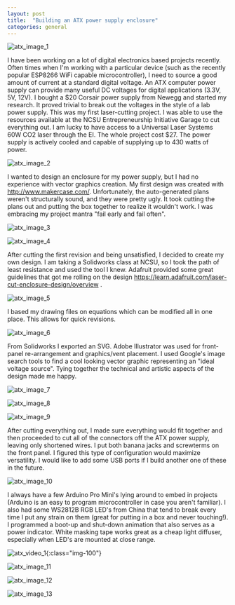 ```yaml
---
layout: post
title:  "Building an ATX power supply enclosure"
categories: general
---
```

![atx_image_1](/assets/atx_power_supply/image_1.jpg)

I have been working on a lot of digital electronics based projects recently. Often times when I'm working with a particular device (such as the recently popular ESP8266 WiFi capable microcontroller), I need to source a good amount of current at a standard digital voltage. An ATX computer power supply can provide many useful DC voltages for digital applications (3.3V, 5V, 12V). I bought a $20 Corsair power supply from Newegg and started my research. It proved trivial to break out the voltages in the style of a lab power supply. This was my first laser-cutting project. I was able to use the resources available at the NCSU Entrepreneurship Initiative Garage to cut everything out. I am lucky to have access to a Universal Laser Systems 60W CO2 laser through the EI. The whole project cost $27. The power supply is actively cooled and capable of supplying up to 430 watts of power.

![atx_image_2](/assets/atx_power_supply/image_2.jpg)

I wanted to design an enclosure for my power supply, but I had no experience with vector graphics creation. My first design was created with http://www.makercase.com/. Unfortunately, the auto-generated plans weren't structurally sound, and they were pretty ugly. It took cutting the plans out and putting the box together to realize it wouldn't work. I was embracing my project mantra "fail early and fail often".

![atx_image_3](/assets/atx_power_supply/image_3.png)

![atx_image_4](/assets/atx_power_supply/image_4.jpg)

After cutting the first revision and being unsatisfied, I decided to create my own design. I am taking a Solidworks class at NCSU, so I took the path of least resistance and used the tool I knew. Adafruit provided some great guidelines that got me rolling on the design https://learn.adafruit.com/laser-cut-enclosure-design/overview .

![atx_image_5](/assets/atx_power_supply/image_5.png)

I based my drawing files on equations which can be modified all in one place. This allows for quick revisions.

![atx_image_6](/assets/atx_power_supply/image_6.png)

From Solidworks I exported an SVG. Adobe Illustrator was used for front-panel re-arrangement and graphics/vent placement. I used Google's image search tools to find a cool looking vector graphic representing an "ideal voltage source". Tying together the technical and artistic aspects of the design made me happy.

![atx_image_7](/assets/atx_power_supply/image_7.png)

![atx_image_8](/assets/atx_power_supply/image_8.png)

![atx_image_9](/assets/atx_power_supply/image_9.jpg)

After cutting everything out, I made sure everything would fit together and then proceeded to cut all of the connectors off the ATX power supply, leaving only shortened wires. I put both banana jacks and screwterms on the front panel. I figured this type of configuration would maximize versatility. I would like to add some USB ports if I build another one of these in the future.

![atx_image_10](/assets/atx_power_supply/image_10.jpg)

I always have a few Arduino Pro Mini's lying around to embed in projects (Arduino is an easy to program microcontroller in case you aren't familiar). I also had some WS2812B RGB LED's from China that tend to break every time I put any strain on them (great for putting in a box and never touching!). I programmed a boot-up and shut-down animation that also serves as a power indicator. White masking tape works great as a cheap light diffuser, especially when LED's are mounted at close range.

![atx_video_1](/assets/atx_power_supply/video_1.gif){:class="img-100"}

![atx_image_11](/assets/atx_power_supply/image_11.jpg)

![atx_image_12](/assets/atx_power_supply/image_12.jpg)

![atx_image_13](/assets/atx_power_supply/image_13.jpg)
